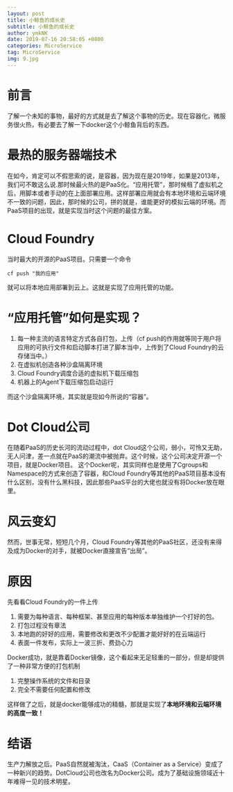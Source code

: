 ```yaml
---
layout: post
title: 小鲸鱼的成长史
subtitle: 小鲸鱼的成长史
author: ymkNK
date: 2019-07-16 20:58:05 +0800
categories: MicroService
tag: MicroService
img: 9.jpg
---
```

# 前言
了解一个未知的事物，最好的方式就是去了解这个事物的历史。现在容器化，微服务很火热，有必要去了解一下docker这个小鲸鱼背后的东西。

# 最热的服务器端技术
在如今，肯定可以不假思索的说，是容器，因为现在是2019年，如果是2013年，我们可不敢这么说.那时候最火热的是PaaS化。“应用托管”，那时候租了虚拟机之后，用脚本或者手动的在上面部署应用。这样部署应用就会有本地环境和云端环境不一致的问题，因此，那时候的公司，拼的就是，谁能更好的模拟云端的环境。而PaaS项目的出现，就是实现当时这个问题的最佳方案。

# Cloud Foundry
当时最大的开源的PaaS项目。只需要一个命令

`cf push "我的应用"`

就可以将本地应用部署到云上。这就是实现了应用托管的功能。

# “应用托管”如何是实现？
1. 每一种主流的语言特定方式各自打包，上传（cf push的作用就等同于用户将应用的可执行文件和启动脚本打进了脚本当中，上传到了Cloud Foundry的云存储当中。）
2. 在虚拟机创造各种沙盒隔离环境
3. Cloud Foundry调度合适的虚拟机下载压缩包
4. 机器上的Agent下载压缩包启动运行

而这个沙盒隔离环境，其实就是现如今所说的“容器”。

# Dot Cloud公司
在随着PaaS的历史长河的流动过程中，dot Cloud这个公司，弱小，可怜又无助，无人问津，差一点就在PaaS的潮流中被抛弃。这个时候，这个公司决定开源一个项目，就是Docker项目。
这个Docker呢，其实同样也是使用了Cgroups和Namespace的方式来创造了容器，和Cloud Foundry等其他的PaaS项目基本没有什么区别，没有什么黑科技，因此那些PaaS平台的大佬也就没有将Docker放在眼里。

# 风云变幻
然而，世事无常，短短几个月，Cloud Foundry等其他的PaaS社区，还没有来得及成为Docker的对手，就被Docker直接宣告“出局”。

# 原因
先看看Cloud Foundry的一件上传
1. 需要为每种语言、每种框架、甚至应用的每种版本单独维护一个打好的包。
1. 打包过程没有章法
1. 本地跑的好好的应用，需要修改和更改不少配置才能好好的在云端运行
1. 表面一件发布，实际上一波三折、费劲心力  

Docker成功，就是靠着Docker镜像，这个看起来无足轻重的一部分，但是却提供了一种非常方便的打包机制
1. 完整操作系统的文件和目录
2. 完全不需要任何配置和修改

这样做了之后，就是docker能够成功的精髓，那就是实现了**本地环境和云端环境的高度一致！**

# 结语
生产力解放之后。PaaS自然就被淘汰，CaaS（Container as a Service）变成了一种新兴的趋势。DotCloud公司也改名为Docker公司。成为了基础设施领域近十年难得一见的技术明星。





